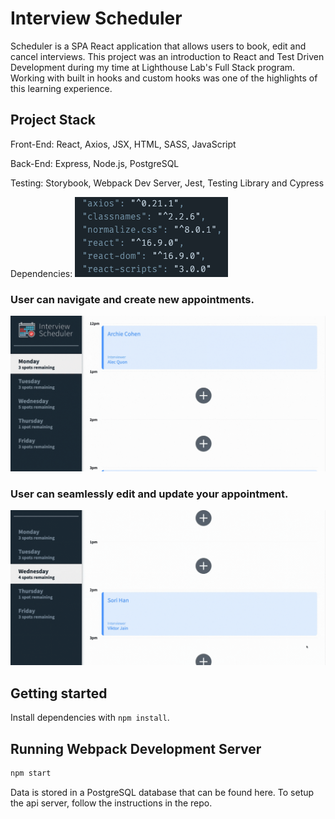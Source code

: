 # Interview Scheduler

Scheduler is a  SPA React application that allows users to book, edit and cancel interviews. This project was an introduction to React and Test Driven Development during my time at Lighthouse Lab's Full Stack program. Working with built in hooks and custom hooks was one of the highlights of this learning experience.


## Project Stack

Front-End: React, Axios, JSX, HTML, SASS, JavaScript

Back-End: Express, Node.js, PostgreSQL

Testing: Storybook, Webpack Dev Server, Jest, Testing Library and Cypress

Dependencies:
!["Dependency List"](https://github.com/hansori01/scheduler/blob/master/images/dependencies.png?raw=true)


### User can navigate and create new appointments.
!["User can navigate and create new appointments."](https://github.com/hansori01/scheduler/blob/master/images/scheduler1.gif?raw=true)

### User can seamlessly edit and update your appointment.
!["User can seamlessly edit and update your appointment."](https://github.com/hansori01/scheduler/blob/master/images/scheduler2.gif?raw=true)


## Getting started

Install dependencies with `npm install`.

## Running Webpack Development Server

```sh
npm start
```

Data is stored in a PostgreSQL database that can be found here. To setup the api server, follow the instructions in the repo.